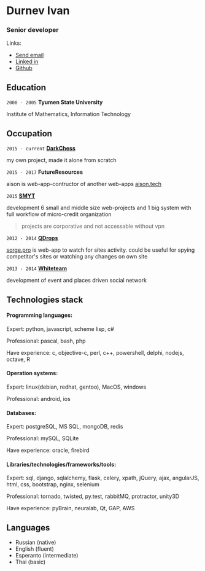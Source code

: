 # Durnev Ivan
### Senior developer

Links:

- <a href="mailto:durneviv@gmail.com" target="_blank">Send email</a>
- <a href="https://linkedin.com/in/ivandurnev" target="_blank">Linked in</a>
- <a href="https://github.com/AHAPX/" target="_blank">Github</a>


## Education

`2000 - 2005`
__Tyumen State University__

Institute of Mathematics, Information Technology


## Occupation

`2015 - current` <a href="https://dark-chess.com" target="_blank">__DarkChess__</a>

my own project, made it alone from scratch


`2015 - 2017`
__FutureResources__

aison is web-app-contructor of another web-apps
<a href="https://temp.aison.tech/" target="_blank">aison.tech</a>

`2015`
<a href="http://smyt.ru/" target="_blank">__SMYT__</a>

development 6 small and middle size web-projects and 1 big system with full workflow of micro-credit organization

> projects are corporative and not accessable without vpn

`2012 - 2014`
<a href="http://e-intelligence.ru/" target="_blank">__QDrops__</a>

<a href="https://sorge.pro" target="_blank">sorge.pro</a> is web-app to watch for sites activity. could be useful for spying competitor's sites or watching any changes on own site

`2013 - 2014`
<a href="http://whiteteam.ru/" target="_blank">__Whiteteam__</a>

development of event and places driven social network


## Technologies stack

#### Programming languages:
Expert: python, javascript, scheme lisp, c#

Professional: pascal, bash, php

Have experience: c, objective-c, perl, c++, powershell, delphi, nodejs, octave, R

#### Operation systems:
Expert: linux(debian, redhat, gentoo), MacOS, windows

Professional: android, ios

#### Databases:
Expert: postgreSQL, MS SQL, mongoDB, redis

Professional: mySQL, SQLite

Have experience: oracle, firebird

#### Libraries/technologies/frameworks/tools:
Expert: sql, django, sqlalchemy, flask, celery, xpath, jQuery, ajax, angularJS, html, css, bootstrap, nginx, selenium

Professional: tornado, twisted, py.test, rabbitMQ, protractor, unity3D

Have experience: pyBrain, neuralab, Qt, GAP, AWS


## Languages

- Russian (native)
- English (fluent)
- Esperanto (intermediate)
- Thai (basic)

<!-- ### Footer

Last updated: Aug 2017 -->
